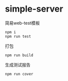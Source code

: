 # simple-server
简易web-test模板


```
npm i
npm run test
```

打包
```
npm run build
```

生成测试报告
```
npm run cover
```